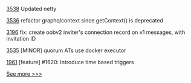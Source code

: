 
[3538](https://github.com/hyperledger/besu/pull/3538) Updated netty

[3536](https://github.com/hyperledger/besu/pull/3536) refactor graphqlcontext since getContext() is deprecated

[3196](https://github.com/hyperledger/aries-framework-go/pull/3196) fix: create oobv2 inviter's connection record on v1 messages, with invitation ID

[3535](https://github.com/hyperledger/besu/pull/3535) [MINOR] quorum ATs use docker executor

[1961](https://github.com/hyperledger/iroha/pull/1961) [feature] #1620: Introduce time based triggers


[See more >>>](https://start-here.hyperledger.org/pull-requests)
